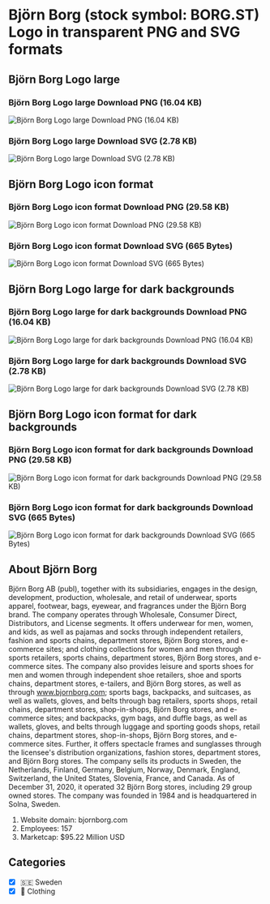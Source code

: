 # Björn Borg (stock symbol: BORG.ST) Logo in transparent PNG and SVG formats

## Björn Borg Logo large

### Björn Borg Logo large Download PNG (16.04 KB)

![Björn Borg Logo large Download PNG (16.04 KB)](/img/orig/BORG.ST_BIG-a28c7a8f.png)

### Björn Borg Logo large Download SVG (2.78 KB)

![Björn Borg Logo large Download SVG (2.78 KB)](/img/orig/BORG.ST_BIG-de9f183f.svg)

## Björn Borg Logo icon format

### Björn Borg Logo icon format Download PNG (29.58 KB)

![Björn Borg Logo icon format Download PNG (29.58 KB)](/img/orig/BORG.ST-5e170804.png)

### Björn Borg Logo icon format Download SVG (665 Bytes)

![Björn Borg Logo icon format Download SVG (665 Bytes)](/img/orig/BORG.ST-34b4cc4d.svg)

## Björn Borg Logo large for dark backgrounds

### Björn Borg Logo large for dark backgrounds Download PNG (16.04 KB)

![Björn Borg Logo large for dark backgrounds Download PNG (16.04 KB)](/img/orig/BORG.ST_BIG.D-c75b6887.png)

### Björn Borg Logo large for dark backgrounds Download SVG (2.78 KB)

![Björn Borg Logo large for dark backgrounds Download SVG (2.78 KB)](/img/orig/BORG.ST_BIG.D-33236599.svg)

## Björn Borg Logo icon format for dark backgrounds

### Björn Borg Logo icon format for dark backgrounds Download PNG (29.58 KB)

![Björn Borg Logo icon format for dark backgrounds Download PNG (29.58 KB)](/img/orig/BORG.ST.D-31d46e92.png)

### Björn Borg Logo icon format for dark backgrounds Download SVG (665 Bytes)

![Björn Borg Logo icon format for dark backgrounds Download SVG (665 Bytes)](/img/orig/BORG.ST.D-58a29c07.svg)

## About Björn Borg

Björn Borg AB (publ), together with its subsidiaries, engages in the design, development, production, wholesale, and retail of underwear, sports apparel, footwear, bags, eyewear, and fragrances under the Björn Borg brand. The company operates through Wholesale, Consumer Direct, Distributors, and License segments. It offers underwear for men, women, and kids, as well as pajamas and socks through independent retailers, fashion and sports chains, department stores, Björn Borg stores, and e-commerce sites; and clothing collections for women and men through sports retailers, sports chains, department stores, Björn Borg stores, and e-commerce sites. The company also provides leisure and sports shoes for men and women through independent shoe retailers, shoe and sports chains, department stores, e-tailers, and Björn Borg stores, as well as through www.bjornborg.com; sports bags, backpacks, and suitcases, as well as wallets, gloves, and belts through bag retailers, sports shops, retail chains, department stores, shop-in-shops, Björn Borg stores, and e-commerce sites; and backpacks, gym bags, and duffle bags, as well as wallets, gloves, and belts through luggage and sporting goods shops, retail chains, department stores, shop-in-shops, Björn Borg stores, and e-commerce sites. Further, it offers spectacle frames and sunglasses through the licensee's distribution organizations, fashion stores, department stores, and Björn Borg stores. The company sells its products in Sweden, the Netherlands, Finland, Germany, Belgium, Norway, Denmark, England, Switzerland, the United States, Slovenia, France, and Canada. As of December 31, 2020, it operated 32 Björn Borg stores, including 29 group owned stores. The company was founded in 1984 and is headquartered in Solna, Sweden.

1. Website domain: bjornborg.com
2. Employees: 157
3. Marketcap: $95.22 Million USD


## Categories
- [x] 🇸🇪 Sweden
- [x] 👚 Clothing
